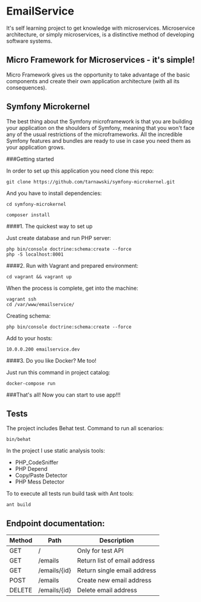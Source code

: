 EmailService
============
It's self learning project to get knowledge with microservices.
Microservice architecture, or simply microservices, is a distinctive method of developing software systems.

Micro Framework for Microservices - it's simple!
------------------------------------------------
Micro Framework gives us the opportunity to take advantage of the basic components and create their own application architecture (with all its consequences).

Symfony Microkernel
-------------------
The best thing about the Symfony microframework is that you are building your application on the shoulders of Symfony, meaning that you won't face any of the usual restrictions of the microframeworks. All the incredible Symfony features and bundles are ready to use in case you need them as your application grows.

###Getting started

In order to set up this application you need clone this repo:

```git clone https://github.com/tarnawski/symfony-microkernel.git```

And you have to install dependencies:

```
cd symfony-microkernel

composer install
```

####1. The quickest way to set up

Just create database and run PHP server:

```
php bin/console doctrine:schema:create --force
php -S localhost:8001
```

####2. Run with Vagrant and prepared environment:

```
cd vagrant && vagrant up 
```


When the process is complete, get into the machine:
```
vagrant ssh
cd /var/www/emailservice/
```

Creating schema:
```
php bin/console doctrine:schema:create --force
```  

Add to your hosts:
```
10.0.0.200 emailservice.dev
```



####3. Do you like Docker? Me too!

Just run this command in project catalog:
```
docker-compose run
```

###That's all! Now you can start to use app!!!

Tests
-----

The project includes Behat test. Command to run all scenarios:
```
bin/behat
```

In the project I use static analysis  tools:
- PHP_CodeSniffer
- PHP Depend
- Copy/Paste Detector
- PHP Mess Detector

To to execute all tests run build task with Ant tools:
```
ant build
```

Endpoint documentation:
-----------------------

| Method | Path         |  Description                     |
|--------|--------------|----------------------------------|
| GET    | /            |  Only for test API               |
| GET    | /emails      |  Return list of email address    |
| GET    | /emails/{id} |  Return single email address     |             
| POST   | /emails      |  Create new email address        |             
| DELETE | /emails/{id} |  Delete email address            |             